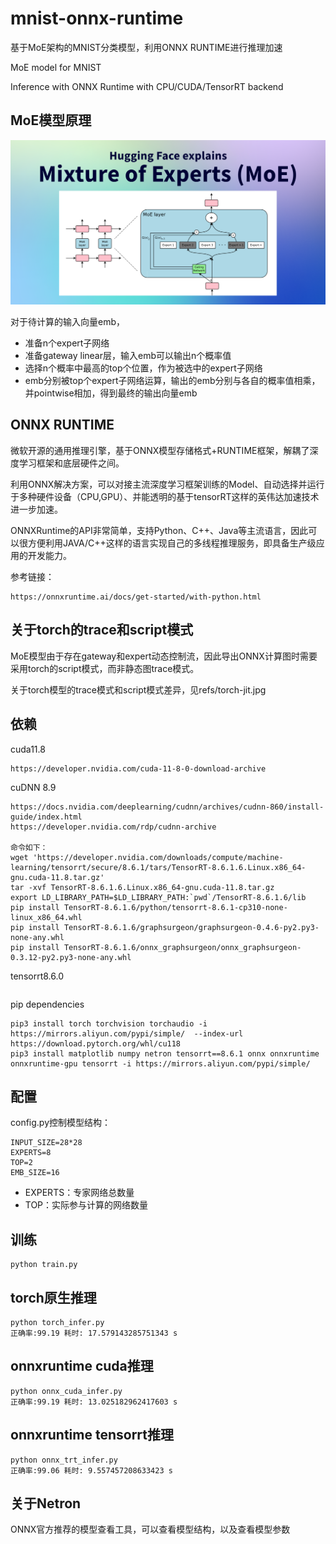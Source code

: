 # mnist-onnx-runtime

基于MoE架构的MNIST分类模型，利用ONNX RUNTIME进行推理加速

MoE model for MNIST

Inference with ONNX Runtime with CPU/CUDA/TensorRT backend

## MoE模型原理

![](moe.png)

对于待计算的输入向量emb，

* 准备n个expert子网络
* 准备gateway linear层，输入emb可以输出n个概率值
* 选择n个概率中最高的top个位置，作为被选中的expert子网络
* emb分别被top个expert子网络运算，输出的emb分别与各自的概率值相乘，并pointwise相加，得到最终的输出向量emb

## ONNX RUNTIME

微软开源的通用推理引擎，基于ONNX模型存储格式+RUNTIME框架，解耦了深度学习框架和底层硬件之间。

利用ONNX解决方案，可以对接主流深度学习框架训练的Model、自动选择并运行于多种硬件设备（CPU,GPU）、并能透明的基于tensorRT这样的英伟达加速技术进一步加速。

ONNXRuntime的API非常简单，支持Python、C++、Java等主流语言，因此可以很方便利用JAVA/C++这样的语言实现自己的多线程推理服务，即具备生产级应用的开发能力。

参考链接：

```
https://onnxruntime.ai/docs/get-started/with-python.html
```

## 关于torch的trace和script模式

MoE模型由于存在gateway和expert动态控制流，因此导出ONNX计算图时需要采用torch的script模式，而非静态图trace模式。

关于torch模型的trace模式和script模式差异，见refs/torch-jit.jpg

## 依赖

cuda11.8

```
https://developer.nvidia.com/cuda-11-8-0-download-archive
```

cuDNN 8.9
```
https://docs.nvidia.com/deeplearning/cudnn/archives/cudnn-860/install-guide/index.html
https://developer.nvidia.com/rdp/cudnn-archive

命令如下：
wget 'https://developer.nvidia.com/downloads/compute/machine-learning/tensorrt/secure/8.6.1/tars/TensorRT-8.6.1.6.Linux.x86_64-gnu.cuda-11.8.tar.gz'
tar -xvf TensorRT-8.6.1.6.Linux.x86_64-gnu.cuda-11.8.tar.gz
export LD_LIBRARY_PATH=$LD_LIBRARY_PATH:`pwd`/TensorRT-8.6.1.6/lib
pip install TensorRT-8.6.1.6/python/tensorrt-8.6.1-cp310-none-linux_x86_64.whl
pip install TensorRT-8.6.1.6/graphsurgeon/graphsurgeon-0.4.6-py2.py3-none-any.whl 
pip install TensorRT-8.6.1.6/onnx_graphsurgeon/onnx_graphsurgeon-0.3.12-py2.py3-none-any.whl 
```

tensorrt8.6.0
```
```

pip dependencies
```
pip3 install torch torchvision torchaudio -i https://mirrors.aliyun.com/pypi/simple/  --index-url https://download.pytorch.org/whl/cu118
pip3 install matplotlib numpy netron tensorrt==8.6.1 onnx onnxruntime onnxruntime-gpu tensorrt -i https://mirrors.aliyun.com/pypi/simple/ 
```

## 配置

config.py控制模型结构：

```
INPUT_SIZE=28*28
EXPERTS=8
TOP=2
EMB_SIZE=16
```

* EXPERTS：专家网络总数量
* TOP：实际参与计算的网络数量

## 训练

```
python train.py
```

## torch原生推理

```
python torch_infer.py
正确率:99.19 耗时: 17.579143285751343 s
```

## onnxruntime cuda推理

```
python onnx_cuda_infer.py
正确率:99.19 耗时: 13.025182962417603 s
```

## onnxruntime tensorrt推理

```
python onnx_trt_infer.py
正确率:99.06 耗时: 9.557457208633423 s
```

## 关于Netron

ONNX官方推荐的模型查看工具，可以查看模型结构，以及查看模型参数
